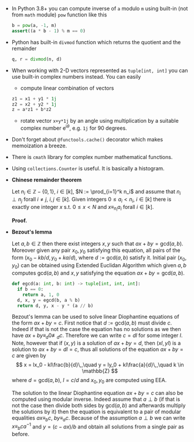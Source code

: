 * In Python 3.8+ you can compute inverse of `a` modulo `m` using built-in (not from `math` module)
  `pow` function like this
  ```python
  b = pow(a, -1, m)
  assert((a * b - 1) % m == 0)
  ```

* Python has built-in `divmod` function which returns the quotient and the remainder
  ```python
  q, r = divmod(n, d)
  ```

* When working with 2-D vectors represented as `tuple[int, int]` you can use built-in complex
  numbers instead. You can easily 
  * compute linear combination of vectors
  ```python
  z1 = x1 + y1 * 1j
  z2 = x2 + y2 * 1j
  z = a*z1 + b*z2
  ```
  * rotate vector `x+y*1j` by an angle using multiplication by a suitable complex number
    $\mathrm{e}^{\mathrm{i} \theta}$, e.g. `1j` for 90 degrees.

* Don't forget about `@functools.cache()` decorator which makes memoization a breeze.

* There is `cmath` library for complex number mathematical functions.

* Using `collections.Counter` is useful. It is basically a histogram.

* **Chinese remainder theorem** 

  Let $n_i \in \mathbb{Z}-\{0,1\}$, $i \in [k]$, $N := \prod_{i=1}^k n_i$ and assume that $n_i \perp
  n_j$ forall $i \neq j$, $i,j\in[k]$. Given integers $0 \leq a_i < n_i$, $i \in [k]$ there is
  exactly one integer $x$ s.t. $0 \leq x < N$ and $x \equiv_{n_i} a_i$ forall $i \in [k]$.

  **Proof.**

* **Bezout's lemma**

  Let $a,b \in \mathbb{Z}$ then there exist integers $x,y$ such that $ax+by = \mathrm{gcd}(a,b)$.
  Moreover given any pair $x_0, y_0$ satisfying this equation, all pairs of the form $(x_0 - kb/d,
  y_0+ka/d)$, where $d := \mathrm{gcd}(a,b)$ satisfy it. Initial pair $(x_0,y_0)$ can be obtained
  using Extended Euclidan Algorithm which given $a,b$ computes $\mathrm{gcd}(a,b)$ and $x,y$
  satisfying the equation $ax+by = \mathrm{gcd}(a,b)$.
  ```python
  def egcd(a: int, b: int) -> tuple[int, int, int]:
    if b == 0:
      return a, 1, 0
    d, x, y = egcd(b, a % b)
    return d, y, x - y * (a // b)  
  ```

  Bezout's lemma can be used to solve linear Diophantine equations of the form $ax+by=c$. First
  notice that $d := \mathrm{gcd}(a,b)$ must divide $c$. Indeed if that is not the case the equation
  has no solutions as we then have $ax+by \equiv_{d} 0 \not\equiv_{d} c$. Therefore we can write $c
  = dl$ for some integer $l$. Note, however that if $(x, y)$ is a solution of $ax+by=d$, then
  $(xl,yl)$ is a solution to $ax+by=dl=c$, thus all solutions of the equation $ax+by=c$ are given by
  $$
  x = lx_0 - kl\frac{b}{d}\,,\quad y = ly_0 + kl\frac{a}{d}\,,\quad k \in \mathbb{Z}
  $$
  where $d = \mathrm{gcd}(a,b)$, $l = c / d$ and $x_0, y_0$ are computed using EEA.

  The solution to the linear Diophantine equation $ax+by=c$ can also be computed using modular
  inverse. Indeed assume that $a \perp b$ (if that is not the case then divide both sides by
  $\mathrm{gcd}(a,b)$ and afterwards multiply the solutions by it) then the equation is equivalent
  to a pair of modular equalities $ax \equiv_b c$, $by \equiv_a c$. Because of the assumption $a
  \perp b$ we can write $x \equiv_b ca^{-1}$ and $y = (c - ax)/b$ and obtain all solutions from a
  single pair as before.
